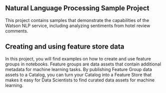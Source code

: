 ## Natural Language Processing Sample Project

This project contains samples that demonstrate the capabilities of the Watson NLP service, including analyzing sentiments from hotel review comments.

## Creating and using feature store data

In this project, you will find examples on how to create and use feature groups in notebooks. Feature groups are data assets that contain additional metadata for machine learning tasks. By publishing Feature Group data assets to a Catalog, you can turn your Catalog into a Feature Store that makes it easy for Data Scientists to find curated data assets for machine learning.
